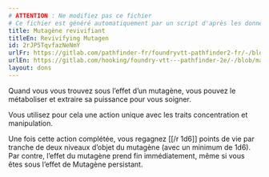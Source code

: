 ```yaml
---
# ATTENTION : Ne modifiez pas ce fichier
# Ce fichier est généré automatiquement par un script d'après les données du module Foundry VTT officiel et de sa traduction
title: Mutagène revivifiant
titleEn: Revivifying Mutagen
id: 2rJP5TqvfazNeNmY
urlFr: https://gitlab.com/pathfinder-fr/foundryvtt-pathfinder2-fr/-/blob/master/data/feats/2rJP5TqvfazNeNmY.htm
urlEn: https://gitlab.com/hooking/foundry-vtt---pathfinder-2e/-/blob/master/packs/data/feats.db/revivifying-mutagen.json
layout: dons
---
```

Quand vous vous trouvez sous l’effet d’un mutagène, vous pouvez le métaboliser et extraire sa puissance pour vous soigner.

Vous utilisez pour cela une action unique avec les traits concentration et manipulation.

Une fois cette action complétée, vous regagnez [[/r 1d6]] points de vie par tranche de deux niveaux d’objet du mutagène (avec un minimum de 1d6). Par contre, l’effet du mutagène prend fin immédiatement, même si vous êtes sous l’effet de Mutagène persistant.
